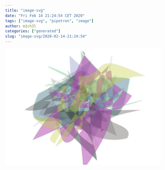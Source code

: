 ```yaml
---
title: "image-svg"
date: "Fri Feb 14 21:24:54 CET 2020"
tags: ["image-svg", "pipotron", "image"]
author: m1ch3l
categories: ["generated"]
slug: "image-svg/2020-02-14-21:24:54"
---
```


![](image.svg)
